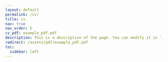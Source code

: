 ```yaml
---
layout: default
permalink: /cv/
title: cv
nav: true
nav_order: 5
cv_pdf: example_pdf.pdf
description: This is a description of the page. You can modify it in '_pages/cv.md'. You can also change or remove the top pdf download button.
redirect: /assets/pdf/example_pdf.pdf
toc:
  sidebar: left
---
```

